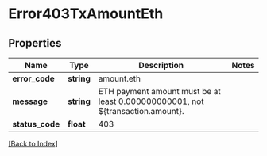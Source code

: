 # Error403TxAmountEth

## Properties

Name | Type | Description | Notes
------------ | ------------- | ------------- | -------------
**error_code** | **string** | amount.eth |
**message** | **string** | ETH payment amount must be at least 0.000000000001, not ${transaction.amount}. |
**status_code** | **float** | 403 |

[[Back to Index]](../index.md)
